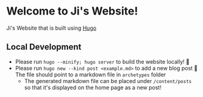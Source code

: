 # Welcome to Ji's Website!
Ji's Website that is built using [Hugo](https://gohugo.io/)

## Local Development
- Please run `hugo --minify; hugo server` to build the website locally! 🚀
- Please run `hugo new --kind post <example.md>` to add a new blog post 🍜 The file should point to a markdown file in `archetypes` folder
    - The generated markdown file can be placed under `/content/posts` so that it's displayed on the home page as a new post!
